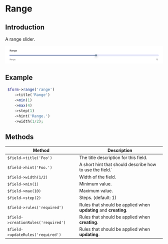 # Range

## Introduction

A range slider.

![Range slider](./screens/range/example.png 'Range slide')

## Example

```php
 $form->range('range')
    ->title('Range')
    ->min(1)
    ->max(4)
    ->step(1)
    ->hint('Range.')
    ->width(1/2);
```

## Methods

| Method                              | Description                                                      |
| ----------------------------------- | ---------------------------------------------------------------- |
| `$field->title('Foo')`              | The title description for this field.                            |
| `$field->hint('Foo.')`              | A short hint that should describe how to use the field.`         |
| `$field->width(1/2)`                | Width of the field.                                              |
| `$field->min(1)`                    | Minimum value.                                                   |
| `$field->max(10)`                   | Maximum value.                                                   |
| `$field->step(2)`                   | Steps. (default: 1)                                              |
| `$field->rules('required')`         | Rules that should be applied when **updating** and **creating**. |
| `$field->creationRules('required')` | Rules that should be applied when **creating**.                  |
| `$field->updateRules('required')`   | Rules that should be applied when **updating**.                  |
